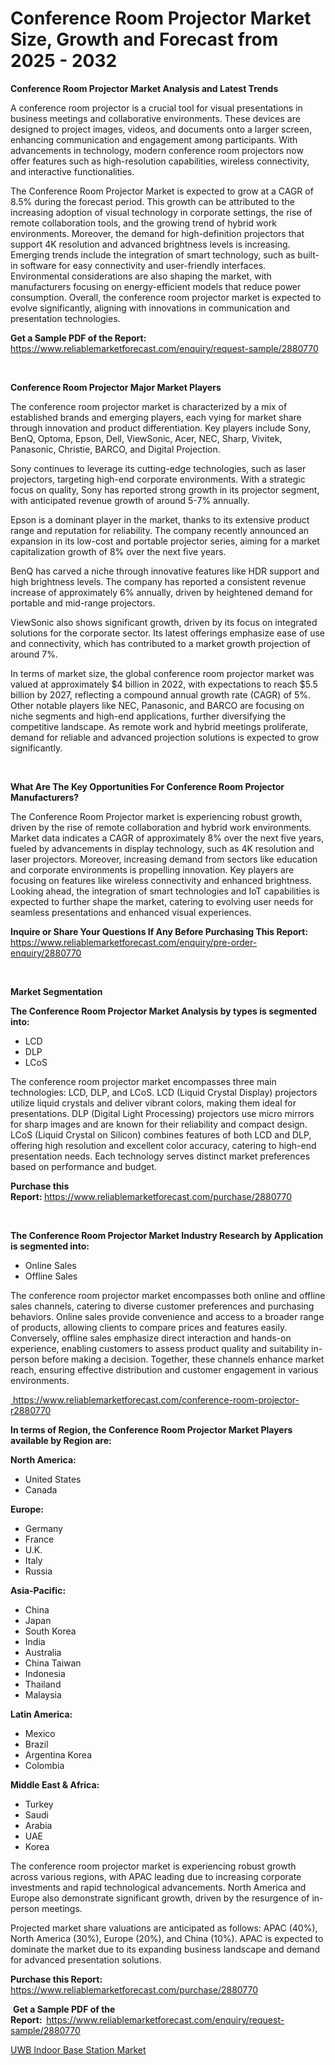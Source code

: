 <p><h1>Conference Room Projector Market Size, Growth and Forecast from 2025 - 2032</h1></p><p><strong>Conference Room Projector Market Analysis and Latest Trends</strong></p>
<p><p>A conference room projector is a crucial tool for visual presentations in business meetings and collaborative environments. These devices are designed to project images, videos, and documents onto a larger screen, enhancing communication and engagement among participants. With advancements in technology, modern conference room projectors now offer features such as high-resolution capabilities, wireless connectivity, and interactive functionalities.</p><p>The Conference Room Projector Market is expected to grow at a CAGR of 8.5% during the forecast period. This growth can be attributed to the increasing adoption of visual technology in corporate settings, the rise of remote collaboration tools, and the growing trend of hybrid work environments. Moreover, the demand for high-definition projectors that support 4K resolution and advanced brightness levels is increasing. Emerging trends include the integration of smart technology, such as built-in software for easy connectivity and user-friendly interfaces. Environmental considerations are also shaping the market, with manufacturers focusing on energy-efficient models that reduce power consumption. Overall, the conference room projector market is expected to evolve significantly, aligning with innovations in communication and presentation technologies.</p></p>
<p><strong>Get a Sample PDF of the Report:&nbsp;</strong> <a href="https://www.reliablemarketforecast.com/enquiry/request-sample/2880770?utm_campaign=2755&utm_medium=2&utm_source=Github&utm_content=ia&utm_term=12032025&utm_id=conference-room-projector">https://www.reliablemarketforecast.com/enquiry/request-sample/2880770</a></p>
<p>&nbsp;</p>
<p><strong>Conference Room Projector Major Market Players</strong></p>
<p><p>The conference room projector market is characterized by a mix of established brands and emerging players, each vying for market share through innovation and product differentiation. Key players include Sony, BenQ, Optoma, Epson, Dell, ViewSonic, Acer, NEC, Sharp, Vivitek, Panasonic, Christie, BARCO, and Digital Projection. </p><p>Sony continues to leverage its cutting-edge technologies, such as laser projectors, targeting high-end corporate environments. With a strategic focus on quality, Sony has reported strong growth in its projector segment, with anticipated revenue growth of around 5-7% annually.</p><p>Epson is a dominant player in the market, thanks to its extensive product range and reputation for reliability. The company recently announced an expansion in its low-cost and portable projector series, aiming for a market capitalization growth of 8% over the next five years.</p><p>BenQ has carved a niche through innovative features like HDR support and high brightness levels. The company has reported a consistent revenue increase of approximately 6% annually, driven by heightened demand for portable and mid-range projectors.</p><p>ViewSonic also shows significant growth, driven by its focus on integrated solutions for the corporate sector. Its latest offerings emphasize ease of use and connectivity, which has contributed to a market growth projection of around 7%.</p><p>In terms of market size, the global conference room projector market was valued at approximately $4 billion in 2022, with expectations to reach $5.5 billion by 2027, reflecting a compound annual growth rate (CAGR) of 5%. Other notable players like NEC, Panasonic, and BARCO are focusing on niche segments and high-end applications, further diversifying the competitive landscape. As remote work and hybrid meetings proliferate, demand for reliable and advanced projection solutions is expected to grow significantly.</p></p>
<p>&nbsp;</p>
<p><strong>What Are The Key Opportunities For Conference Room Projector Manufacturers?</strong></p>
<p><p>The Conference Room Projector market is experiencing robust growth, driven by the rise of remote collaboration and hybrid work environments. Market data indicates a CAGR of approximately 8% over the next five years, fueled by advancements in display technology, such as 4K resolution and laser projectors. Moreover, increasing demand from sectors like education and corporate environments is propelling innovation. Key players are focusing on features like wireless connectivity and enhanced brightness. Looking ahead, the integration of smart technologies and IoT capabilities is expected to further shape the market, catering to evolving user needs for seamless presentations and enhanced visual experiences.</p></p>
<p><strong>Inquire or Share Your Questions If Any Before Purchasing This Report:</strong> <a href="https://www.reliablemarketforecast.com/enquiry/pre-order-enquiry/2880770?utm_campaign=2755&utm_medium=2&utm_source=Github&utm_content=ia&utm_term=12032025&utm_id=conference-room-projector">https://www.reliablemarketforecast.com/enquiry/pre-order-enquiry/2880770</a></p>
<p>&nbsp;</p>
<p><strong>Market Segmentation</strong></p>
<p><strong>The Conference Room Projector Market Analysis by types is segmented into:</strong></p>
<p><ul><li>LCD</li><li>DLP</li><li>LCoS</li></ul></p>
<p><p>The conference room projector market encompasses three main technologies: LCD, DLP, and LCoS. LCD (Liquid Crystal Display) projectors utilize liquid crystals and deliver vibrant colors, making them ideal for presentations. DLP (Digital Light Processing) projectors use micro mirrors for sharp images and are known for their reliability and compact design. LCoS (Liquid Crystal on Silicon) combines features of both LCD and DLP, offering high resolution and excellent color accuracy, catering to high-end presentation needs. Each technology serves distinct market preferences based on performance and budget.</p></p>
<p><strong>Purchase this Report:&nbsp;</strong><a href="https://www.reliablemarketforecast.com/purchase/2880770?utm_campaign=2755&utm_medium=2&utm_source=Github&utm_content=ia&utm_term=12032025&utm_id=conference-room-projector">https://www.reliablemarketforecast.com/purchase/2880770</a></p>
<p>&nbsp;</p>
<p><strong>The Conference Room Projector Market Industry Research by Application is segmented into:</strong></p>
<p><ul><li>Online Sales</li><li>Offline Sales</li></ul></p>
<p><p>The conference room projector market encompasses both online and offline sales channels, catering to diverse customer preferences and purchasing behaviors. Online sales provide convenience and access to a broader range of products, allowing clients to compare prices and features easily. Conversely, offline sales emphasize direct interaction and hands-on experience, enabling customers to assess product quality and suitability in-person before making a decision. Together, these channels enhance market reach, ensuring effective distribution and customer engagement in various environments.</p></p>
<p><a href="https://www.reliablemarketforecast.com/conference-room-projector-r2880770?utm_campaign=2755&utm_medium=2&utm_source=Github&utm_content=ia&utm_term=12032025&utm_id=conference-room-projector">&nbsp;https://www.reliablemarketforecast.com/conference-room-projector-r2880770</a></p>
<p><strong>In terms of Region, the Conference Room Projector Market Players available by Region are:</strong></p>
<p>
    <p> <strong> North America: </strong>
        <ul>
            <li>United States</li>
            <li>Canada</li>
        </ul>
        </p> 
    <p> <strong> Europe: </strong>
        <ul>
            <li>Germany</li>
            <li>France</li>
            <li>U.K.</li>
            <li>Italy</li>
            <li>Russia</li>
        </ul>
        </p> 
    <p> <strong> Asia-Pacific: </strong>
        <ul>
            <li>China</li>
            <li>Japan</li>
            <li>South Korea</li>
            <li>India</li>
            <li>Australia</li>
            <li>China Taiwan</li>
            <li>Indonesia</li>
            <li>Thailand</li>
            <li>Malaysia</li>
        </ul>
        </p> 
    <p> <strong> Latin America: </strong>
        <ul>
            <li>Mexico</li>
            <li>Brazil</li>
            <li>Argentina Korea</li>
            <li>Colombia</li>
        </ul>
        </p> 
    <p> <strong> Middle East & Africa: </strong>
        <ul>
            <li>Turkey</li>
            <li>Saudi</li>
            <li>Arabia</li>
            <li>UAE</li>
            <li>Korea</li>
        </ul>
    </p>
    </p>
<p><p>The conference room projector market is experiencing robust growth across various regions, with APAC leading due to increasing corporate investments and rapid technological advancements. North America and Europe also demonstrate significant growth, driven by the resurgence of in-person meetings. </p><p>Projected market share valuations are anticipated as follows: APAC (40%), North America (30%), Europe (20%), and China (10%). APAC is expected to dominate the market due to its expanding business landscape and demand for advanced presentation solutions.</p></p>
<p><strong>Purchase this Report: </strong><a href="https://www.reliablemarketforecast.com/purchase/2880770?utm_campaign=2755&utm_medium=2&utm_source=Github&utm_content=ia&utm_term=12032025&utm_id=conference-room-projector">https://www.reliablemarketforecast.com/purchase/2880770</a></p>
<p>&nbsp;<strong>Get a Sample PDF of the Report:&nbsp;&nbsp;</strong><a href="https://www.reliablemarketforecast.com/enquiry/request-sample/2880770?utm_campaign=2755&utm_medium=2&utm_source=Github&utm_content=ia&utm_term=12032025&utm_id=conference-room-projector">https://www.reliablemarketforecast.com/enquiry/request-sample/2880770</a></p>
<p><strong></strong></p>
<p><p><a href="https://github.com/adyawafurber1/Market-Research-Report-List-1/blob/main/uwb-indoor-base-station-market.md?utm_campaign=2755&utm_medium=2&utm_source=Github&utm_content=ia&utm_term=12032025&utm_id=conference-room-projector">UWB Indoor Base Station Market</a></p></p>